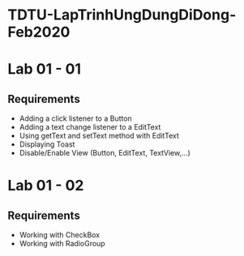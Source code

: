 # TDTU-LapTrinhUngDungDiDong-Feb2020

# Lab 01 - 01
## Requirements
- Adding a click listener to a Button
- Adding a text change listener to a EditText
- Using getText and setText method with EditText
- Displaying Toast
- Disable/Enable View (Button, EditText, TextView,…)

# Lab 01 - 02
## Requirements
- Working with CheckBox
- Working with RadioGroup